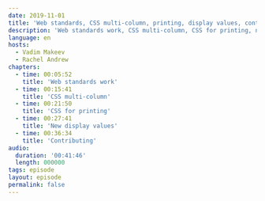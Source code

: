 ```yaml
---
date: 2019-11-01
title: 'Web standards, CSS multi-column, printing, display values, contributing'
description: 'Web standards work, CSS multi-column, CSS for printing, new display values, contributing.'
language: en
hosts:
  - Vadim Makeev
  - Rachel Andrew
chapters:
  - time: 00:05:52
    title: 'Web standards work'
  - time: 00:15:41
    title: 'CSS multi-column'
  - time: 00:21:50
    title: 'CSS for printing'
  - time: 00:27:41
    title: 'New display values'
  - time: 00:36:34
    title: 'Contributing'
audio:
  duration: '00:41:46'
  length: 000000
tags: episode
layout: episode
permalink: false
---
```

